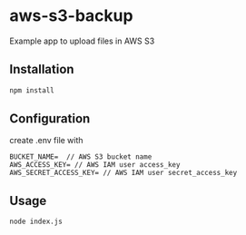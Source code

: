 # aws-s3-backup
Example app to upload files in AWS S3

## Installation
````bash
npm install
````

## Configuration
create .env file with
````.env
BUCKET_NAME=  // AWS S3 bucket name
AWS_ACCESS_KEY= // AWS IAM user access_key
AWS_SECRET_ACCESS_KEY= // AWS IAM user secret_access_key
````
## Usage
````bash
node index.js
````
